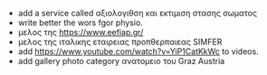 - add a service called αξιολογιθση και εκτιμιση στασης σωματος
- write better the wors fgor physio.
- μελος της https://www.eefiap.gr/
- μελος της ιταλικης εταιρειας προπθερπαιεας SIMFER
- add https://www.youtube.com/watch?v=YiP1CatKkWc to videos.
- add gallery photo category ανατομειο του Graz Austria
